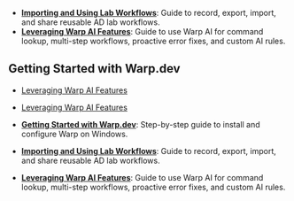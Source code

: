 - **[Importing and Using Lab Workflows](docs/importing-and-using-workflows.md)**: Guide to record, export, import, and share reusable AD lab workflows.
- **[Leveraging Warp AI Features](docs/leveraging-warp-ai-features.md)**: Guide to use Warp AI for command lookup, multi-step workflows, proactive error fixes, and custom AI rules.
## Getting Started with Warp.dev
- [Leveraging Warp AI Features](docs/leveraging-warp-ai-features.md)
- [Leveraging Warp AI Features](docs/leveraging-warp-ai-features.md)

- **[Getting Started with Warp.dev](docs/getting-started-with-warp.md)**: Step-by-step guide to install and configure Warp on Windows.
- **[Importing and Using Lab Workflows](docs/importing-and-using-workflows.md)**: Guide to record, export, import, and share reusable AD lab workflows.
- **[Leveraging Warp AI Features](docs/leveraging-warp-ai-features.md)**: Guide to use Warp AI for command lookup, multi-step workflows, proactive error fixes, and custom AI rules.
